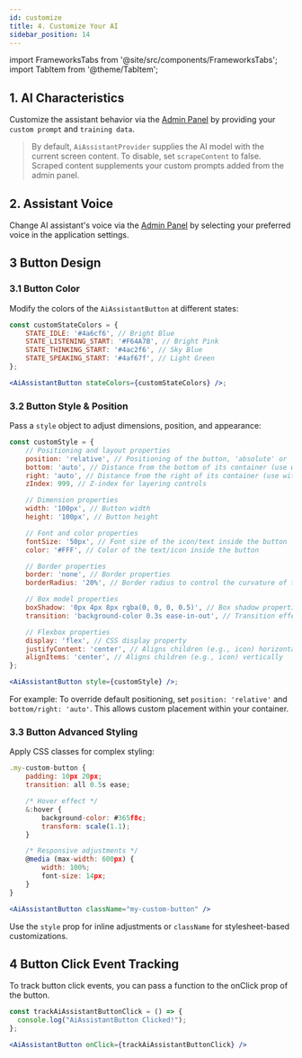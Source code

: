 ```yaml
---
id: customize
title: 4. Customize Your AI
sidebar_position: 14
---
```


import FrameworksTabs from '@site/src/components/FrameworksTabs';
import TabItem from '@theme/TabItem';

<FrameworksTabs>
<TabItem value='react'>

## 1. AI Characteristics

Customize the assistant behavior via the [Admin Panel](https://admin.sista.ai/applications) by providing your `custom prompt` and `training data`.

> By default, `AiAssistantProvider` supplies the AI model with the current screen content. To disable, set `scrapeContent` to false. Scraped content supplements your custom prompts added from the admin panel.

## 2. Assistant Voice

Change AI assistant's voice via the [Admin Panel](https://admin.sista.ai/applications) by selecting your preferred voice in the application settings.

## 3 Button Design

### 3.1 Button Color

Modify the colors of the `AiAssistantButton` at different states:

```jsx
const customStateColors = {
    STATE_IDLE: '#4a6cf6', // Bright Blue
    STATE_LISTENING_START: '#F64A7B', // Bright Pink
    STATE_THINKING_START: '#4ac2f6', // Sky Blue
    STATE_SPEAKING_START: '#4af67f', // Light Green
};

<AiAssistantButton stateColors={customStateColors} />;
```

### 3.2 Button Style & Position

Pass a `style` object to adjust dimensions, position, and appearance:

```jsx
const customStyle = {
    // Positioning and layout properties
    position: 'relative', // Positioning of the button, 'absolute' or 'relative' to its normal position
    bottom: 'auto', // Distance from the bottom of its container (use with 'position: absolute')
    right: 'auto', // Distance from the right of its container (use with 'position: absolute')
    zIndex: 999, // Z-index for layering controls

    // Dimension properties
    width: '100px', // Button width
    height: '100px', // Button height

    // Font and color properties
    fontSize: '50px', // Font size of the icon/text inside the button
    color: '#FFF', // Color of the text/icon inside the button

    // Border properties
    border: 'none', // Border properties
    borderRadius: '20%', // Border radius to control the curvature of the button corners

    // Box model properties
    boxShadow: '0px 4px 8px rgba(0, 0, 0, 0.5)', // Box shadow properties
    transition: 'background-color 0.3s ease-in-out', // Transition effect for hover or click events

    // Flexbox properties
    display: 'flex', // CSS display property
    justifyContent: 'center', // Aligns children (e.g., icon) horizontally
    alignItems: 'center', // Aligns children (e.g., icon) vertically
};

<AiAssistantButton style={customStyle} />;
```

For example: To override default positioning, set `position: 'relative'` and `bottom/right: 'auto'`. This allows custom placement within your container.

### 3.3 Button Advanced Styling

Apply CSS classes for complex styling:

```jsx
.my-custom-button {
    padding: 10px 20px;
    transition: all 0.5s ease;

    /* Hover effect */
    &:hover {
        background-color: #365f8c;
        transform: scale(1.1);
    }

    /* Responsive adjustments */
    @media (max-width: 600px) {
        width: 100%;
        font-size: 14px;
    }
}

<AiAssistantButton className="my-custom-button" />
```

Use the `style` prop for inline adjustments or `className` for stylesheet-based customizations.

## 4 Button Click Event Tracking

To track button click events, you can pass a function to the onClick prop of the button.

```jsx
const trackAiAssistantButtonClick = () => {
  console.log("AiAssistantButton Clicked!");
};

<AiAssistantButton onClick={trackAiAssistantButtonClick} />
```

</TabItem>

</FrameworksTabs>
